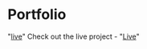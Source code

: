 # Portfolio
"[live](https://rutuja0802.github.io/Portfolio/)"
Check out the live project - "[Live](https://rutuja0802.github.io/Portfolio/)"

